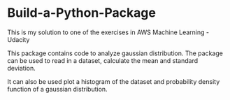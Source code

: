 # Build-a-Python-Package

This is my solution to one of the exercises in AWS Machine Learning - Udacity 

This package contains code to analyze gaussian distribution. The package can be used to read in a dataset, calculate the mean and standard deviation.

It can also be used plot a histogram of the dataset and probability density function of a gaussian distribution.


